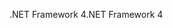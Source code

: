 <span data-ttu-id="499da-101">.NET Framework 4</span><span class="sxs-lookup"><span data-stu-id="499da-101">.NET Framework 4</span></span>